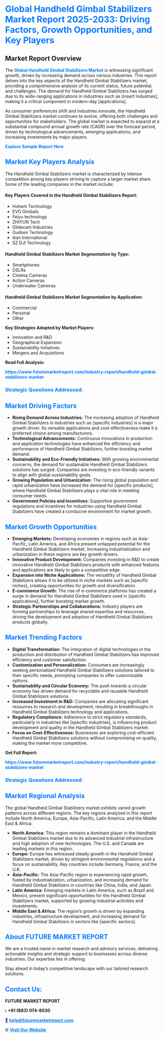 <h1 style="color: #007BFF;">Global Handheld Gimbal Stabilizers Market Report 2025-2033: Driving Factors, Growth Opportunities, and Key Players</h1>

<section id="overview">
<h2>Market Report Overview</h2>
<p>The <a href="https://www.futuremarketreport.com/industry-report/handheld-gimbal-stabilizers-market" style="color: #007BFF; text-decoration: none;"><strong>Global Handheld Gimbal Stabilizers Market</strong></a> is witnessing significant growth, driven by increasing demand across various industries. This report delves into the key aspects of the Handheld Gimbal Stabilizers market, providing a comprehensive analysis of its current status, future potential, and challenges. The demand for Handheld Gimbal Stabilizers has surged due to its wide-ranging applications in industries such as [insert industries], making it a critical component in modern-day [applications].</p>
<p>As consumer preferences shift and industries innovate, the Handheld Gimbal Stabilizers market continues to evolve, offering both challenges and opportunities for stakeholders. The global market is expected to expand at a substantial compound annual growth rate (CAGR) over the forecast period, driven by technological advancements, emerging applications, and increasing investments by major players.</p>
</section>

<section id="overview">
<p><a href="https://www.futuremarketreport.com/request-sample/reportId=92576" style="color: #007BFF; text-decoration: none;"><strong>Explore Sample Report Here</strong></a></p>
</section>

<section id="key-players">
<h2 style="color: #007BFF;">Market Key Players Analysis</h2>
<p>The Handheld Gimbal Stabilizers market is characterized by intense competition among key players striving to capture a larger market share. Some of the leading companies in the market include:</p>
<h4>Key Players Covered in the Handheld Gimbal Stabilizers Report:</h4>
<ul><li>Hohem Technology</li><li>EVO Gimbals</li><li>Feiyu technology</li><li>ZHIYUN Tech</li><li>Glidecam Industries</li><li>Gudsen Technology</li><li>Ikan International</li><li>SZ DJI Technology</li></ul>
<h4>Handheld Gimbal Stabilizers Market Segmentation by Type:</h4>
<ul><li>Smartphones</li><li>DSLRs</li><li>Cinema Cameras</li><li>Action Cameras</li><li>Underwater Cameras</li></ul>

<h4>Handheld Gimbal Stabilizers Market Segmentation by Application:</h4>
<ul><li>Commercial</li><li>Personal</li><li>Other</li></ul>
<p><strong>Key Strategies Adopted by Market Players:</strong></p>
<ul>
<li>Innovation and R&D</li>
<li>Geographical Expansion</li>
<li>Sustainability Initiatives</li>
<li>Mergers and Acquisitions</li>
</ul>
</section>

<section>
<p><strong>Read Full Analysis: </strong></p><a href="https://www.futuremarketreport.com/industry-report/handheld-gimbal-stabilizers-market" style="color: #007BFF; text-decoration: none;"><strong>https://www.futuremarketreport.com/industry-report/handheld-gimbal-stabilizers-market</strong></a>
<h3 style="color: #007BFF;">Strategic Questions Addressed:</h3>
</section>

<section id="driving-factors">
<h2 style="color: #007BFF;">Market Driving Factors</h2>
<ul>
<li><strong>Rising Demand Across Industries:</strong> The increasing adoption of Handheld Gimbal Stabilizers in industries such as [specific industries] is a major growth driver. Its versatile applications and cost-effectiveness make it a preferred choice among manufacturers.</li>
<li><strong>Technological Advancements:</strong> Continuous innovations in production and application technologies have enhanced the efficiency and performance of Handheld Gimbal Stabilizers, further boosting market demand.</li>
<li><strong>Sustainability and Eco-Friendly Initiatives:</strong> With growing environmental concerns, the demand for sustainable Handheld Gimbal Stabilizers solutions has surged. Companies are investing in eco-friendly variants to align with global sustainability goals.</li>
<li><strong>Growing Population and Urbanization:</strong> The rising global population and rapid urbanization have increased the demand for [specific products], where Handheld Gimbal Stabilizers plays a vital role in meeting consumer needs.</li>
<li><strong>Government Policies and Incentives:</strong> Supportive government regulations and incentives for industries using Handheld Gimbal Stabilizers have created a conducive environment for market growth.</li>
</ul>
</section>

<section id="growth-opportunities">
<h2 style="color: #007BFF;">Market Growth Opportunities</h2>
<ul>
<li><strong>Emerging Markets:</strong> Developing economies in regions such as Asia-Pacific, Latin America, and Africa present untapped potential for the Handheld Gimbal Stabilizers market. Increasing industrialization and urbanization in these regions are key growth drivers.</li>
<li><strong>Innovative Product Development:</strong> Companies investing in R&D to create innovative Handheld Gimbal Stabilizers products with enhanced features and applications are likely to gain a competitive edge.</li>
<li><strong>Expansion into Niche Applications:</strong> The versatility of Handheld Gimbal Stabilizers allows it to be utilized in niche markets such as [specific niches], creating opportunities for growth and diversification.</li>
<li><strong>E-commerce Growth:</strong> The rise of e-commerce platforms has created a surge in demand for Handheld Gimbal Stabilizers used in [specific applications], further boosting market growth.</li>
<li><strong>Strategic Partnerships and Collaborations:</strong> Industry players are forming partnerships to leverage shared expertise and resources, driving the development and adoption of Handheld Gimbal Stabilizers products globally.</li>
</ul>
</section>

<section id="trending-factors">
<h2 style="color: #007BFF;">Market Trending Factors</h2>
<ul>
<li><strong>Digital Transformation:</strong> The integration of digital technologies in the production and distribution of Handheld Gimbal Stabilizers has improved efficiency and customer satisfaction.</li>
<li><strong>Customization and Personalization:</strong> Consumers are increasingly seeking personalized Handheld Gimbal Stabilizers solutions tailored to their specific needs, prompting companies to offer customizable options.</li>
<li><strong>Sustainability and Circular Economy:</strong> The push towards a circular economy has driven demand for recyclable and reusable Handheld Gimbal Stabilizers solutions.</li>
<li><strong>Increased Investment in R&D:</strong> Companies are allocating significant resources to research and development, resulting in breakthroughs in Handheld Gimbal Stabilizers technology and applications.</li>
<li><strong>Regulatory Compliance:</strong> Adherence to strict regulatory standards, particularly in industries like [specific industries], is influencing product development and quality in the Handheld Gimbal Stabilizers market.</li>
<li><strong>Focus on Cost-Effectiveness:</strong> Businesses are exploring cost-efficient Handheld Gimbal Stabilizers solutions without compromising on quality, making the market more competitive.</li>
</ul>
</section>

<section>
<p><strong>Get Full Report: </strong></p><a href="https://www.futuremarketreport.com/industry-report/handheld-gimbal-stabilizers-market" style="color: #007BFF; text-decoration: none;"><strong>https://www.futuremarketreport.com/industry-report/handheld-gimbal-stabilizers-market</strong></a>
<h3 style="color: #007BFF;">Strategic Questions Addressed:</h3>
</section>


<section id="regional-analysis">
<h2 style="color: #007BFF;">Market Regional Analysis</h2>
<p>The global Handheld Gimbal Stabilizers market exhibits varied growth patterns across different regions. The key regions analyzed in this report include North America, Europe, Asia-Pacific, Latin America, and the Middle East & Africa:</p>
<ul>
<li><strong>North America:</strong> This region remains a dominant player in the Handheld Gimbal Stabilizers market due to its advanced industrial infrastructure and high adoption of new technologies. The U.S. and Canada are leading markets in this region.</li>
<li><strong>Europe:</strong> Europe has witnessed steady growth in the Handheld Gimbal Stabilizers market, driven by stringent environmental regulations and a focus on sustainability. Key countries include Germany, France, and the U.K.</li>
<li><strong>Asia-Pacific:</strong> The Asia-Pacific region is experiencing rapid growth, fueled by industrialization, urbanization, and increasing demand for Handheld Gimbal Stabilizers in countries like China, India, and Japan.</li>
<li><strong>Latin America:</strong> Emerging markets in Latin America, such as Brazil and Mexico, present significant opportunities for the Handheld Gimbal Stabilizers market, supported by growing industrial activities and investments.</li>
<li><strong>Middle East & Africa:</strong> The region’s growth is driven by expanding industries, infrastructure development, and increasing demand for Handheld Gimbal Stabilizers in sectors like [specific sectors].</li>
</ul>
</section>

<footer>
<h2 style="color: #007BFF;">About FUTURE MARKET REPORT</h2>
<p>We are a trusted name in market research and advisory services, delivering actionable insights and strategic support to businesses across diverse industries. Our expertise lies in offering:</p>

<p>Stay ahead in today’s competitive landscape with our tailored research solutions.</p>

<h2 style="color: #007BFF;">Contact Us:</h2>
<p><strong>FUTURE MARKET REPORT</strong></p>
<p>📞 <strong>+91 (883) 074-8030</strong></p>
<p>📧 <strong><a href="mailto:help@futuremarketreport.com" style="color: #007BFF;">help@futuremarketreport.com</a></strong></p>
<p>🌐 <strong><a href="https://www.futuremarketreport.com/" style="color: #007BFF;">Visit Our Website</a></strong></p>
</footer>